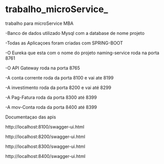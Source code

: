 # trabalho_microService_
trabalho para microService MBA

-Banco de dados utilizado Mysql com a database de nome projeto

-Todas as Aplicaçoes foram criadas com SPRING-BOOT

-O Eureka que esta com o nome do projeto naming-service roda na porta 8761

-O API Gateway roda na porta 8765

-A conta corrente roda da porta 8100 e vai ate 8199

-A investimento roda da porta 8200 e vai até 8299

-A Pag-Fatura roda da porta 8300 até 8399

-A mov-Conta roda da porta 8400 até 8399


Documentaçao das apis


http://localhost:8100/swagger-ui.html

http://localhost:8200/swagger-ui.html

http://localhost:8300/swagger-ui.html

http://localhost:8400/swagger-ui.html

